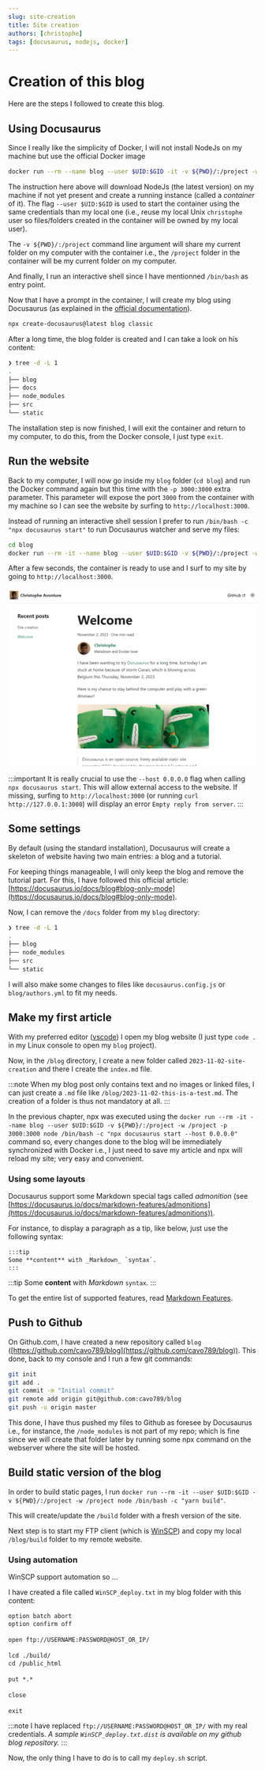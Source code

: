 ```yaml
---
slug: site-creation
title: Site creation
authors: [christophe]
tags: [docusaurus, nodejs, docker]
---
```

# Creation of this blog

Here are the steps I followed to create this blog. 

## Using Docusaurus

Since I really like the simplicity of Docker, I will not install NodeJs on my machine but use the official Docker image

```bash
docker run --rm --name blog --user $UID:$GID -it -v ${PWD}/:/project -w /project node /bin/bash
```

The instruction here above will download NodeJs (the latest version) on my machine if not yet present and create a running instance (called a *container* of it). The flag `--user $UID:$GID` is used to start the container using the same credentials than my local one (i.e., reuse my local Unix `christophe` user so files/folders created in the container will be owned by my local user).

The `-v ${PWD}/:/project` command line argument will share my current folder on my computer with the container i.e., the `/project` folder in the container will be my current folder on my computer.

And finally, I run an interactive shell since I have mentionned `/bin/bash` as entry point.

Now that I have a prompt in the container, I will create my blog using Docusaurus (as explained in the [official documentation](https://docusaurus.io/docs/installation)).

```bash
npx create-docusaurus@latest blog classic
```

After a long time, the blog folder is created and I can take a look on his content:

```bash
❯ tree -d -L 1
.
├── blog
├── docs
├── node_modules
├── src
└── static
```

The installation step is now finished, I will exit the container and return to my computer, to do this, from the Docker console, I just type `exit`.

## Run the website

Back to my computer, I will now go inside my `blog` folder (`cd blog`) and run the Docker command again but this time with the `-p 3000:3000` extra parameter. This parameter will expose the port `3000` from the container with my machine so I can see the website by surfing to `http://localhost:3000`.

Instead of running an interactive shell session I prefer to run `/bin/bash -c "npx docusaurus start"` to run Docusaurus watcher and serve my files:

```bash
cd blog
docker run --rm -it --name blog --user $UID:$GID -v ${PWD}/:/project -w /project -p 3000:3000 node /bin/bash -c "npx docusaurus start --host 0.0.0.0"
```

After a few seconds, the container is ready to use and I surf to my site by going to `http://localhost:3000`.

![Homepage](./homepage.png)

:::important
It is really crucial to use the `--host 0.0.0.0` flag when calling `npx docusaurus start`. This will allow external access to the website. If missing, surfing to `http://localhost:3000` (or running `curl http://127.0.0.1:3000`) will display an error `Empty reply from server`.
:::

## Some settings

By default (using the standard installation), Docusaurus will create a skeleton of website having two main entries: a blog and a tutorial.

For keeping things manageable, I will only keep the blog and remove the tutorial part. For this, I have followed this official article: [https://docusaurus.io/docs/blog#blog-only-mode](https://docusaurus.io/docs/blog#blog-only-mode).

Now, I can remove the `/docs` folder from my `blog` directory:

```bash
❯ tree -d -L 1
.
├── blog
├── node_modules
├── src
└── static
```

I will also make some changes to files like `docusaurus.config.js` or `blog/authors.yml` to fit my needs.

## Make my first article

With my preferred editor ([vscode](https://code.visualstudio.com/)) I open my blog website (I just type `code .` in my Linux console to open my `blog` project).

Now, in the `/blog` directory, I create a new folder called `2023-11-02-site-creation` and there I create the `index.md` file.

:::note
When my blog post only contains text and no images or linked files, I can just create a `.md` file like `/blog/2023-11-02-this-is-a-test.md`. The creation of a folder is thus not mandatory at all.
::: 

In the previous chapter, npx was executed using the `docker run --rm -it --name blog --user $UID:$GID -v ${PWD}/:/project -w /project -p 3000:3000 node /bin/bash -c "npx docusaurus start --host 0.0.0.0"` command so, every changes done to the blog will be immediately synchronized with Docker i.e., I just need to save my article and npx will reload my site; very easy and convenient.

### Using some layouts

Docusaurus support some Markdown special tags called *admonition* (see [https://docusaurus.io/docs/markdown-features/admonitions](https://docusaurus.io/docs/markdown-features/admonitions)).

For instance, to display a paragraph as a tip, like below, just use the following syntax:

```text
:::tip
Some **content** with _Markdown_ `syntax`.
:::
```

:::tip
Some **content** with _Markdown_ `syntax`.
:::

To get the entire list of supported features, read [Markdown Features](https://docusaurus.io/docs/markdown-features).

## Push to Github

On Github.com, I have created a new repository called `blog` ([https://github.com/cavo789/blog](https://github.com/cavo789/blog)). This done, back to my console and I run a few git commands:

```bash
git init
git add .
git commit -m "Initial commit"
git remote add origin git@github.com:cavo789/blog
git push -u origin master
```

This done, I have thus pushed my files to Github as foresee by Docusaurus i.e., for instance, the `/node_modules` is not part of my repo; which is fine since we will create that folder later by running some npx command on the webserver where the site will be hosted.

## Build static version of the blog

In order to build static pages, I run `docker run --rm -it --user $UID:$GID -v ${PWD}/:/project -w /project node /bin/bash -c "yarn build"`.

This will create/update the `/build` folder with a fresh version of the site.

Next step is to start my FTP client (which is [WinSCP](https://winscp.net/eng/download.php)) and copy my local `/blog/build` folder to my remote website.

### Using automation

WinSCP support automation so ...

I have created a file called `WinSCP_deploy.txt` in my blog folder with this content:

```text
option batch abort
option confirm off 

open ftp://USERNAME:PASSWORD@HOST_OR_IP/

lcd ./build/
cd /public_html

put *.*

close

exit
```

:::note
I have replaced `ftp://USERNAME:PASSWORD@HOST_OR_IP/` with my real credentials. *A sample `WinSCP_deploy.txt.dist` is available on my github blog repository.*
:::

Now, the only thing I have to do is to call my `deploy.sh` script.